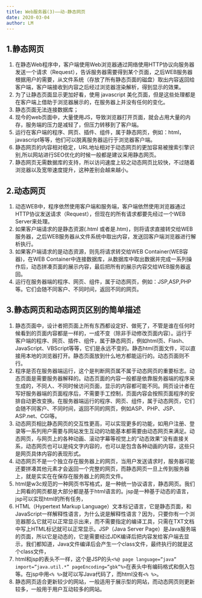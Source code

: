 ```yaml
---
title: Web服务器(3)——动-静态网页
date: 2020-03-04
author: LM
---
```


## 1.静态网页

1. 在静态Web程序中，客户端使用Web浏览器通过网络使用HTTP协议向服务器发送一个请求（Request），告诉服务器需要得到某个页面，之后WEB服务器根据用户的需要，从文件系统（存放了所有静态页面的磁盘）取出内容返回给客户端，客户端接收到内容之后经过浏览器渲染解析，得到显示的效果。
2. 为了让静态页面显示更加好看，使用 javascript 美化页面，但是这些处理都是在客户端上借助于浏览器展示的，在服务器上并没有任何的变化。
3. 静态页面无法连接数据库；
4. 现今的web页面中，大量使用JS，导致浏览器打开页面，就会占用大量的内存，服务端的压力是减轻了，但压力转移到了客户端。
5. 运行在客户端的程序、网页、插件、组件，属于静态网页，例如：html，javascript等等，他们可以脱离服务器运行于浏览器客户端。
6. 静态网页的内容相对稳定，URL地址相对于动态网页的更加容易被搜索引擎识别,所以网站进行SEO优化的时候一般都是建议采用静态网页。
7. 静态网页无需数据库的支持，所以访问速度上较之动态网页比较快，不过随着浏览器以及宽带速度提升，这种差别会越来越小。

## 2.动态网页

1. 动态WEB中，程序依然使用客户端和服务端，客户端依然使用浏览器通过HTTP协议发送请求（Request），但现在的所有请求都要先经过一个WEB Server来处理。
2. 如果客户端请求的是静态资源(.html 或者是.htm)，则将请求直接转交给WEB服务器，之后WEB服务器从文件系统中取出内容，发送回客户端浏览器进行解析执行。
3. 如果客户端请求的是动态资源，则先将请求转交给WEB Container(WEB容器)，在WEB Container中连接数据库，从数据库中取出数据并完成一系列操作后，动态拼凑页面的展示内容，最后把所有的展示内容交给WEB服务器返回。
4. 运行在服务器端的程序、网页、组件，属于动态网页，例如：JSP,ASP,PHP等。它们会随不同客户、不同时间，返回不同的网页。

## 3.静态网页和动态网页区别的简单描述

1. 静态页面中，设计者把页面上所有东西都设定好、做死了，不管是谁在任何时候看到的页面内容都是一样的，一成不变（除非手动修改页面内容）。运行于客户端的程序、网页、插件、组件，属于静态网页，例如html页、Flash、JavaScript、VBScript等等，它们是永远不变的。静态html页面文件，可以直接用本地的浏览器打开。静态页面放到什么地方都能运行的。动态页面则不行。
2. 程序是否在服务器端运行，这个是判断网页属不属于动态网页的重要标志。动态页面是需要服务器解释的。动态页面的内容一般都是依靠服务器端的程序来生成的，不同人、不同时候访问页面，显示的内容都可能不同。网页设计者在写好服务器端的页面程序后，不需要手工控制，页面内容会按照页面程序的安排自动更改变换。在服务器端运行的程序、网页、组件，属于动态网页，它们会随不同客户、不同时间，返回不同的网页，例如ASP、PHP、JSP、ASP.net、CGI等。
3. 动态网页相比静态网页的交互性更高，可以实现更多的功能，如用户注册、登录等一系列用户需要与网站发生互动的功能基本都需要由动态网页来满足。动态网页，与网页上的各种动画、滚动字幕等视觉上的“动态效果”没有直接关系，动态网页也可以是纯文字内容的，也可以是包含各种动画的内容，这些只是网页具体内容的表现形式。
4. 动态网页不是一个独立存在服务器上的网页，当用户发送请求时，服务器可能还要拼凑其他元素才会返回一个完整的网页，而静态网页一旦上传到服务器上，就是实实在在保存在服务器上的网页文件。
5. html是w3c规范的一种网页书写格式，是一种统一协议语言，静态网页。我们上网看的网页都是大部分都是基于html语言的。jsp是一种基于动态的语言，jsp可以实现html的所有任务，
6. HTML（Hypertext Markup Language）文本标记语言，它是静态页面，和JavaScript一样解释性语言，为什么说是解释性语言？因为，只要你有一个浏览器那么它就可以正常显示出来，而不需要指定的编译工具，只需在TXT文档中写上HTML标记就可以正常显示。JSP（Java Server Page）是Java服务端的页面，所以它是动态的，它是需要经过JDK编译后把内容发给客户端去显示，我们都知道，Java文件编译后会产生一个class文件，最终执行的就是这个class文件，
7. html和jsp的表头不一样，这个是JSP的头`<%@ page language=”java” import=”java.util.*” pageEncoding=”gbk”%>`在表头中有编码格式和倒入包等。在jsp中用`<% %>`就可以写Java代码了，而html没有`<% %>`。
8. 静态网页适合更新较少的网站，一般适用于展示型的网站，而动态网页则更新较多，一般用于用户互动较多的网站。

